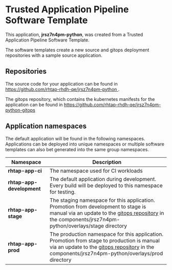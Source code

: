 # Trusted Application Pipeline Software Template

This application, **jrsz7n4pm-python**, was created from a Trusted Application Pipeline Software Template.

The software templates create a new source and gitops deployment repositories with a sample source application. 

## Repositories

The source code for your application can be found in [https://github.com/rhtap-rhdh-qe/jrsz7n4pm-python ](https://github.com/rhtap-rhdh-qe/jrsz7n4pm-python ).
 
The gitops repository, which contains the kubernetes manifests for the application can be found in 
[https://github.com/rhtap-rhdh-qe/jrsz7n4pm-python-gitops ](https://github.com/rhtap-rhdh-qe/jrsz7n4pm-python-gitops ) 

## Application namespaces 

The default application will be found in the following namespaces. Applications can be deployed into unique namespaces or multiple software templates can also bet generated into the same group namespaces.  

|  Namespace   |  Description   |  
| -------- | -------- |
| **rhtap-app-ci** | The namespace used for CI workloads |
| **rhtap-app-development** | The default application during development. Every build will be deployed to this namespace for testing. |
| **rhtap-app-stage** | The staging namespace for this application. Promotion from development to stage is manual via an update to the [gitops repository](https://github.com/rhtap-rhdh-qe/jrsz7n4pm-python-gitops ) in the components/jrsz7n4pm-python/overlays/stage directory |
| **rhtap-app-prod** | The production namespace for this application. Promotion from stage to production is manual via an update to the [gitops repository](https://github.com/rhtap-rhdh-qe/jrsz7n4pm-python-gitops ) in the components/jrsz7n4pm-python/overlays/prod directory |